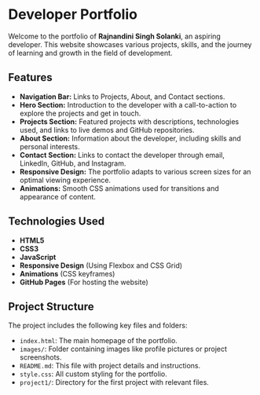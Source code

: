 # Developer Portfolio

Welcome to the portfolio of **Rajnandini Singh Solanki**, an aspiring developer. This website showcases various projects, skills, and the journey of learning and growth in the field of development.

## Features

- **Navigation Bar:** Links to Projects, About, and Contact sections.
- **Hero Section:** Introduction to the developer with a call-to-action to explore the projects and get in touch.
- **Projects Section:** Featured projects with descriptions, technologies used, and links to live demos and GitHub repositories.
- **About Section:** Information about the developer, including skills and personal interests.
- **Contact Section:** Links to contact the developer through email, LinkedIn, GitHub, and Instagram.
- **Responsive Design:** The portfolio adapts to various screen sizes for an optimal viewing experience.
- **Animations:** Smooth CSS animations used for transitions and appearance of content.

## Technologies Used

- **HTML5**
- **CSS3**
- **JavaScript**
- **Responsive Design** (Using Flexbox and CSS Grid)
- **Animations** (CSS keyframes)
- **GitHub Pages** (For hosting the website)

## Project Structure

The project includes the following key files and folders:

- `index.html`: The main homepage of the portfolio.
- `images/`: Folder containing images like profile pictures or project screenshots.
- `README.md`: This file with project details and instructions.
- `style.css`: All custom styling for the portfolio.
- `project1/`: Directory for the first project with relevant files.


